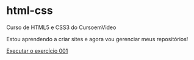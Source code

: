 # html-css
Curso de HTML5 e CSS3 do CursoemVideo

Estou aprendendo a criar sites e agora vou gerenciar meus repositórios!

<a href="https://github.com/lucascardosoinocencio/html-css/tree/main/Exercicios/ex001">Executar o exercício 001</a>